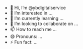 - 👋 Hi, I’m @ybdigitalservice
- 👀 I’m interested in ...
- 🌱 I’m currently learning ...
- 💞️ I’m looking to collaborate on ...
- 📫 How to reach me ...
- 😄 Pronouns: ...
- ⚡ Fun fact: ...

<!---
ybdigitalservice/ybdigitalservice is a ✨ special ✨ repository because its `README.md` (this file) appears on your GitHub profile.
You can click the Preview link to take a look at your changes.
--->
